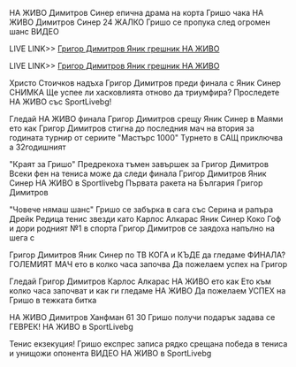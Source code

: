 НА ЖИВО Димитров  Синер епична драма на корта  Гришо чака
НА ЖИВО Димитров  Синер 24 ЖАЛКО  Гришо се пропука след огромен шанс ВИДЕО

LIVE LINK>>  <a href="https://streamespn.org/miami-final?laga" rel="nofollow"> Григор Димитров Яник грешник НА ЖИВО </a>

LIVE LINK>>  <a href="https://streamespn.org/miami-final?laga" rel="nofollow"> Григор Димитров Яник грешник НА ЖИВО </a>


Христо Стоичков надъха Григор Димитров преди финала с Яник Синер СНИМКА
Ще успее ли хасковлията отново да триумфира? Проследете НА ЖИВО със SportLivebg!

Гледай НА ЖИВО финала Григор Димитров срещу Яник Синер в Маями  ето как
Григор Димитров стигна до последния мач на втория за годината турнир от сериите "Мастърс 1000" Турнето в САЩ приключва а 32годишният

"Краят за Гришо" Предрекоха тъмен завършек за Григор Димитров
Всеки фен на тениса може да следи финала Григор Димитров  Яник Синер НА ЖИВО в Sportlivebg Първата ракета на България Григор Димитров

"Човече нямаш шанс" Гришо се забърка в сага със Серина и рапъра Дрейк
Редица тенис звезди като Карлос Алкарас Яник Синер Коко Гоф и дори родният №1 в спорта  Григор Димитров се заядоха напълно на шега с

Григор Димитров  Яник Синер по ТВ КОГА и КЪДЕ да гледаме ФИНАЛА?
ГОЛЕМИЯТ МАЧ  ето в колко часа започва Да пожелаем успех на Григор

Гледай Григор Димитров  Карлос Алкарас НА ЖИВО  ето как
Ето към колко часа започват и как ги гледаме НА ЖИВО Да пожелаем УСПЕХ на Гришо в тежката битка

НА ЖИВО Димитров  Ханфман 61 30 Гришо получи подарък  задава се ГЕВРЕК!
НА ЖИВО в SportLivebg

Тенис екзекуция! Гришо експрес записа рядко срещана победа в тениса и унищожи опонента ВИДЕО
НА ЖИВО в SportLivebg
